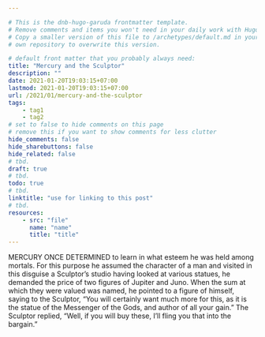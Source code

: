 ```yaml
---

# This is the dnb-hugo-garuda frontmatter template. 
# Remove comments and items you won't need in your daily work with Hugo.
# Copy a smaller version of this file to /archetypes/default.md in your
# own repository to overwrite this version.

# default front matter that you probably always need:
title: "Mercury and the Sculptor"
description: ""
date: 2021-01-20T19:03:15+07:00
lastmod: 2021-01-20T19:03:15+07:00
url: /2021/01/mercury-and-the-sculptor
tags:
    - tag1
    - tag2
# set to false to hide comments on this page
# remove this if you want to show comments for less clutter
hide_comments: false
hide_sharebuttons: false
hide_related: false
# tbd.
draft: true
# tbd.
todo: true
# tbd.
linktitle: "use for linking to this post"
# tbd.
resources:
    - src: "file"
      name: "name"
      title: "title"
---
```

MERCURY ONCE DETERMINED to learn in what esteem he was held among mortals. For this purpose he assumed the character of a man and visited in this disguise a Sculptor’s studio having looked at various statues, he demanded the price of two figures of Jupiter and Juno. When the sum at which they were valued was named, he pointed to a figure of himself, saying to the Sculptor, “You will certainly want much more for this, as it is the statue of the Messenger of the Gods, and author of all your gain.” The Sculptor replied, “Well, if you will buy these, I’ll fling you that into the bargain.”
